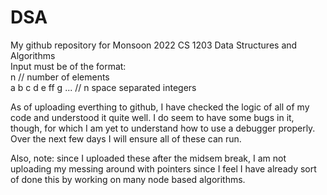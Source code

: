 # DSA
My github repository for Monsoon 2022 CS 1203 Data Structures and Algorithms  \
Input must be of the format:\
n                           // number of elements\
a b c d e ff g ...          // n space separated integers

As of uploading everthing to github, I have checked the logic of all of my code and understood it quite well. I do seem to have some bugs in it, though, for which I am yet to understand how to use a debugger properly. Over the next few days I will ensure all of these can run. 

Also, note: since I uploaded these after the midsem break, I am not uploading my messing around with pointers since I feel I have already sort of done this by working on many node based algorithms.

